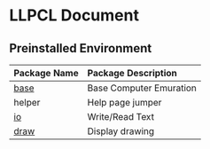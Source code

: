# LLPCL Document

## Preinstalled Environment
|Package Name|Package Description|
|:---|:---|
|[base](base.md)|Base Computer Emuration|
|helper|Help page jumper|
|[io](io.md)|Write/Read Text|
|[draw](draw.md)|Display drawing|